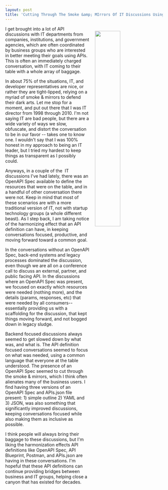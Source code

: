 ```yaml
---
layout: post
title: 'Cutting Through The Smoke &amp; MIrrors Of IT Discussions Using API Definitions'
---
```

<p><img style="padding: 15px;" src="https://s3.amazonaws.com/kinlane-productions/bw-icons/bw-smoke-and-mirrors.png" alt="" width="40%" align="right" /></p>
<p>I get brought into a lot of API discussions with IT departments from companies, institutions, and government agencies, which are often coordinated by business groups who are interested in better meeting their goals using APIs. This is often an immediately charged conversation, with IT coming to their table with a whole array of baggage.&nbsp;</p>
<p>In about 75% of the situations, IT, and developer representatives are nice, or rather they are tight-lipped, relying on a myriad of smoke &amp; mirrors to defend their dark arts. Let me stop for a moment, and put out there that I was IT director from 1998 through 2010. I'm not saying IT are bad people, but there are a wide variety of ways we slow, obfuscate, and distort the conversation to be in our favor -- takes one to know one. I wouldn't say that I was 100% honest in my approach to being an IT leader, but I tried my hardest to keep things as transparent as I possibly could.</p>
<p>Anyways, in a couple of the &nbsp;IT discussions I've had lately, there was an OpenAPI Spec available to define the resources that were on the table, and in a handful of other conversation there were not. Keep in mind that most of these scenarios are with a more traditional version of IT, not with startup technology groups (a whole different beast). As I step back, I am taking notice of the harmonizing effect that an API definition can have, in keeping conversations focused, productive, and moving forward toward a common goal.</p>
<p>In the conversations without an OpenAPI Spec, back-end systems and legacy processes dominated the discussion, even though we are all on a conference call to discuss an external, partner, and public facing API. In the discussions where an OpenAPI Spec was present, we focused on exactly which resources were needed (nothing more), and the details (params, responses, etc) that were needed by all consumers--essentially providing us with a scaffolding for the discussion, that kept things moving forward, and not bogged down in legacy sludge.&nbsp;</p>
<p>Backend focused discussions&nbsp;always seemed to get slowed down by what was, and what is. The API definition focused conversations seemed to focus on what was needed, using a common language that everyone at the table understood. The presence of an OpenAPI Spec seemed to cut through the smoke &amp; mirrors, which I think often alienates many of the business users. I find having three versions of an OpenAPI Spec and APIs.json file present: 1) simple outline 2) YAML and 3) JSON, was also something that significantly improved discussions, keeping conversations focused while also making them as inclusive as possible.</p>
<p>I think people will always bring their baggage to these discussions, but I'm liking the harmonization effects API definitions like OpenAPI Spec, API Blueprint, Postman, and APIs.json are having in&nbsp;these conversations. I'm hopeful that these API definitions can continue providing bridges between business and IT groups, helping close a canyon that has existed for decades.</p>